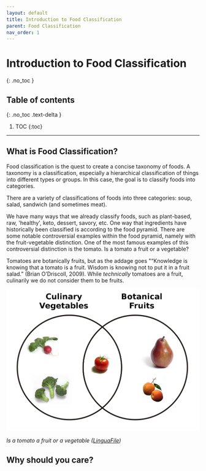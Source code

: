 ```yaml
---
layout: default
title: Introduction to Food Classification
parent: Food Classification
nav_order: 1
---
```


# Introduction to Food Classification
{: .no_toc }

## Table of contents
{: .no_toc .text-delta }

1. TOC
{:toc}

---

## What is Food Classification?

Food classification is the quest to create a concise taxonomy of foods. A taxonomy is a classification, especially a hierarchical classification of things into different types or groups. In this case, the goal is to classify foods into categories. 

There are a variety of classifications of foods into three categories: soup, salad, sandwich (and sometimes meat). 

We have many ways that we already classify foods, such as plant-based, raw, 'healthy', keto, dessert, savory, etc. One way that ingredients have historically been classified is according to the food pyramid. There are some notable controversial examples within the food pyramid, namely with the fruit-vegetable distinction. One of the most famous examples of this controversial distinction is the tomato. Is a tomato a fruit or a vegetable?

Tomatoes are botanically fruits, but as the addage goes "“Knowledge is knowing that a tomato is a fruit. Wisdom is knowing not to put it in a fruit salad.” (Brian O’Driscoll, 2009). While *technically* tomatoes are a fruit, culinarily we do not consider them to be fruits. 

<p align="center">

<img src="/assets/images/Botanical_Fruit_and_Culinary_Vegetables.png" width="600">

*Is a tomato a fruit or a vegetable ([LinguaFile](http://www.thelinguafile.com/2016/10/are-tomatoes-fruits-or-vegetables-or.html#.YoVYx-jMKUk))*
  
 </p>



## Why should you care?
